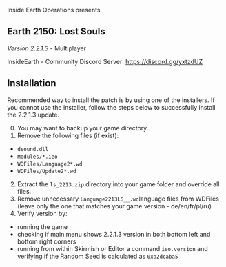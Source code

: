 Inside Earth Operations presents
## **Earth 2150: Lost Souls**
*Version 2.2.1.3* - Multiplayer

InsideEarth - Community Discord Server: https://discord.gg/yxtzdUZ

## Installation
Recommended way to install the patch is by using one of the installers. If you cannot use the installer, follow the steps below to successfully install the 2.2.1.3 update.

0. You may want to backup your game directory.
1. Remove the following files (if exist):
- `dsound.dll`
- `Modules/*.ieo`
- `WDFiles/Language2*.wd`
- `WDFiles/Update2*.wd`
2. Extract the `ls_2213.zip` directory into your game folder and override all files.
3. Remove unnecessary `Language2213LS__.wd`language files from WDFiles (leave only the one that matches your game version - de/en/fr/pl/ru)
4. Verify version by:
- running the game
- checking if main menu shows 2.2.1.3 version in both bottom left and bottom right corners
- running from within Skirmish or Editor a command `ieo.version` and verifying if the Random Seed is calculated as `0xa2dcaba5`